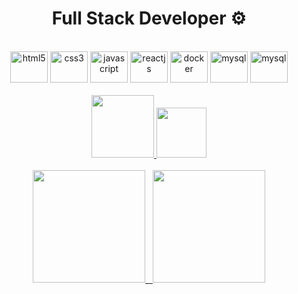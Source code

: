 <h1 align="center">Full Stack Developer ⚙️</h1>
<div align="center">
  <br>
  <div bgcolor="red">
    <img alt="html5" height="50" width="60" src="https://cdn.jsdelivr.net/gh/devicons/devicon/icons/html5/html5-plain-wordmark.svg" style="max-width:100%;">
    <img alt="css3" height="50" width="60" src="https://cdn.jsdelivr.net/gh/devicons/devicon/icons/css3/css3-plain-wordmark.svg" style="max-width:100%;">
    <img alt="javascript" height="50" width="60" src="https://cdn.jsdelivr.net/gh/devicons/devicon/icons/javascript/javascript-plain.svg" style="max-width:100%;">
    <img alt="reactjs" height="50" width="60" src="https://cdn.jsdelivr.net/gh/devicons/devicon/icons/react/react-original.svg" style="max-width:100%;">
    <img alt="docker" height="50" width="60" src="https://cdn.worldvectorlogo.com/logos/docker.svg" style="max-width:100%;">
    <img alt="mysql" height="50" width="60" src="https://static.cdnlogo.com/logos/m/10/mysql.svg" style="max-width:100%;">
    <img alt="mysql" height="50" width="60" src="https://upload.wikimedia.org/wikipedia/commons/d/d9/Node.js_logo.svg" style="max-width:100%;">
  </div>
  <br>
  <div>
    <a href="https://www.linkedin.com/in/guilhermegiacominidev/" target="_blank">
      <img src="https://img.shields.io/badge/-LinkedIn-%230077B5?style=for-the-badge&logo=linkedin&logoColor=white"  width="100px" target="_blank">
    </a>
    <a href = "mailto: ggiacomini2012@gmail.com">
      <img width="80px" src="https://img.shields.io/badge/-Gmail-%23333?style=for-the- badge&logo=gmail&logoColor=white" target="_blank">
    </a>
  </div>
</br>
<div>
  <a href="https://github.com/ggiacomini2012">
  <img height="180em" src="https://github-readme-stats.vercel.app/api?username=ggiacomini2012&show_icons=true&theme=nord&include_all_commits=true&count_private=true"/> &nbsp;
  <img height="180em" src="https://github-readme-stats.vercel.app/api/top-langs/?username=ggiacomini2012&layout=demo&langs_count=7&theme=nord"/>
</div>
</div>


<!--
**ggiacomini2012/ggiacomini2012** is a ✨ _special_ ✨ repository because its `README.md` (this file) appears on your GitHub profile.

Here are some ideas to get you started:

- 🔭 I’m currently working on ...
- 🌱 I’m currently learning ...
- 👯 I’m looking to collaborate on ...
- 🤔 I’m looking for help with ...
- 💬 Ask me about ...
- 📫 How to reach me: ...
- 😄 Pronouns: ...
- ⚡ Fun fact: ...
-->
